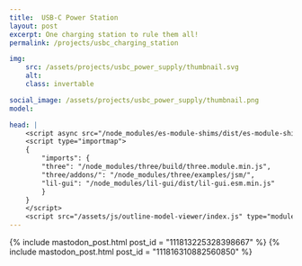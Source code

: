 ```yaml
---
title:  USB-C Power Station
layout: post
excerpt: One charging station to rule them all!
permalink: /projects/usbc_charging_station

img:
    src: /assets/projects/usbc_power_supply/thumbnail.svg
    alt: 
    class: invertable

social_image: /assets/projects/usbc_power_supply/thumbnail.png
model: 

head: |
    <script async src="/node_modules/es-module-shims/dist/es-module-shims.js"></script>
    <script type="importmap">
    {
        "imports": {
        "three": "/node_modules/three/build/three.module.min.js",
        "three/addons/": "/node_modules/three/examples/jsm/",
        "lil-gui": "/node_modules/lil-gui/dist/lil-gui.esm.min.js"
        }
    }
    </script>
    <script src="/assets/js/outline-model-viewer/index.js" type="module"></script>
---
```


{% include mastodon_post.html post_id = "111813225328398667" %}
{% include mastodon_post.html post_id = "111816310882560850" %}
